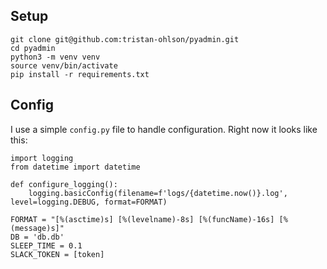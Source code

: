 ## Setup
```
git clone git@github.com:tristan-ohlson/pyadmin.git
cd pyadmin
python3 -m venv venv
source venv/bin/activate
pip install -r requirements.txt
```

## Config
I use a simple `config.py` file to handle configuration. Right now it looks like this:
```
import logging
from datetime import datetime

def configure_logging():
    logging.basicConfig(filename=f'logs/{datetime.now()}.log', level=logging.DEBUG, format=FORMAT)

FORMAT = "[%(asctime)s] [%(levelname)-8s] [%(funcName)-16s] [%(message)s]"
DB = 'db.db'
SLEEP_TIME = 0.1
SLACK_TOKEN = [token]
```